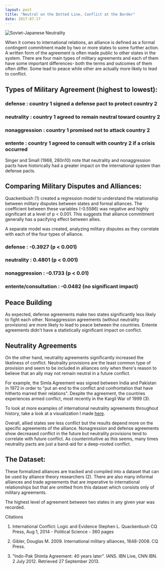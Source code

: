 ```yaml
---
layout: post
title: "Neutral on the Dotted Line, Conflict at the Border"
date: 2017-07-17
---
```


![Soviet-Japanese Neutrality](https://upload.wikimedia.org/wikipedia/commons/d/dd/Molotov_signs_the_Soviet%E2%80%93Japanese_Neutrality_Pact.jpg)

When it comes to international relations, an alliance is defined as a formal contingent commitment made by two or more states to some further action. A written form of the agreement is often made public to other states in the system. There are four main types of military agreements and each of them have some important differences- both the terms and outcomes of them often differ. Some lead to peace while other are actually more likely to lead to conflict.

## Types of Military Agreement (highest to lowest):

### defense : country 1 signed a defense pact to protect country 2

### neutrality : country 1 agreed to remain neutral toward country 2

### nonaggression : country 1 promised not to attack country 2

### entente : country 1 agreed to consult with country 2 if a crisis occurred

Singer and Small (1968, 280n10) note that  neutrality and nonaggression pacts have historically had a greater impact on the international system than defense pacts.

## Comparing Military Disputes and Alliances:

Quackenbush (1) created a regression model to understand the relationship between military disputes between states and formal alliances. The coefficient between these variables (-0.5586) was negative and highly significant at a level of p < 0.001. This suggests that alliance commitment generally has a pacifying effect between allies. 

A separate model was created, analyzing military disputes as they correlate with each of the four types of alliance.

### defense : -0.3927 (p < 0.001)

### neutrality : 0.4801 (p < 0.001)

### nonaggression : -0.1733 (p < 0.01)

### entente/consultation : -0.0482 (no significant impact)

## Peace Building

As expected, defense agreements make two states significantly less likely to fight each other. Nonaggression agreements (without neutrality provisions) are more likely to lead to peace between the countries. Entente agreements didn't have a statistically significant impact on conflict.

## Neutrality Agreements

On the other hand, neutrality agreements significantly increased the likeliness of conflict. Neutrality provisions are the least common type of provision and seem to be included in alliances only when there's reason to believe that an ally may not remain neutral in a future conflict.

For example, the Simla Agreement was signed between India and Pakistan in 1972 in order to "put an end to the conflict and confrontation that have hitherto marred their relations". Despite the agreement, the countries experiences armed conflict, most recently in the Kargil War of 1999 (3).

To look at more examples of international neutrality agreements throughout history, take a look at a visualization I made <a href="https://laurenschroeder.github.io/alliances/">here</a>.

Overall, allied states see less conflict but the results depend more on the specific agreements of the alliance. Nonagression and defense agreements show decreased conflict in the future but neutrality provisions tend to correlate with future conflict. As counterintuitive as this seems, many times neutrality pacts are just a band-aid for a deep-rooted conflict.


## The Dataset:

These formalized alliances are tracked and compiled into a dataset that can be used by alliance theory researchers (2). There are also many informal alliances and trade agreements that are imperative to international relationships but that are omitted from this dataset which consists only of military agreements. 

The highest level of agreement between two states in any given year was recorded.

Citations

1. International Conflict: Logic and Evidence
Stephen L. Quackenbush
CQ Press, Aug 1, 2014 - Political Science - 360 pages

2. Gibler, Douglas M. 2009. International military alliances, 1648-2008. CQ Press.  

3. "Indo-Pak Shimla Agreement: 40 years later". IANS. IBN Live, CNN IBN. 2 July 2012. Retrieved 27 September 2013.